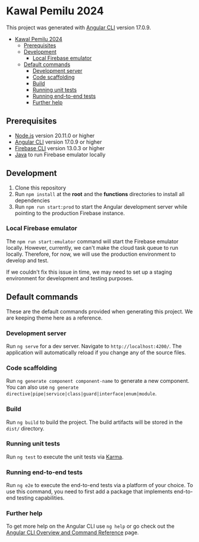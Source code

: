 # Kawal Pemilu 2024

This project was generated with [Angular CLI](https://github.com/angular/angular-cli) version 17.0.9.

- [Kawal Pemilu 2024](#kawal-pemilu-2024)
  - [Prerequisites](#prerequisites)
  - [Development](#development)
    - [Local Firebase emulator](#local-firebase-emulator)
  - [Default commands](#default-commands)
    - [Development server](#development-server)
    - [Code scaffolding](#code-scaffolding)
    - [Build](#build)
    - [Running unit tests](#running-unit-tests)
    - [Running end-to-end tests](#running-end-to-end-tests)
    - [Further help](#further-help)

## Prerequisites

- [Node.js](https://nodejs.org/en/) version 20.11.0 or higher
- [Angular CLI](https://angular.io/cli) version 17.0.9 or higher
- [Firebase CLI](https://firebase.google.com/docs/cli) version 13.0.3 or higher
- [Java](https://www.java.com/en/) to run Firebase emulator locally

## Development

1. Clone this repository
2. Run `npm install` at the **root** and the **functions** directories to install all dependencies
3. Run `npm run start:prod` to start the Angular development server while pointing to the production Firebase instance.

### Local Firebase emulator

The `npm run start:emulator` command will start the Firebase emulator locally.
However, currently, we can't make the cloud task queue to run locally.
Therefore, for now, we will use the production environment to develop and test.

If we couldn't fix this issue in time, we may need to set up a staging environment for development and testing purposes.

## Default commands

These are the default commands provided when generating this project.
We are keeping theme here as a reference.

### Development server

Run `ng serve` for a dev server. Navigate to `http://localhost:4200/`. The application will automatically reload if you change any of the source files.

### Code scaffolding

Run `ng generate component component-name` to generate a new component. You can also use `ng generate directive|pipe|service|class|guard|interface|enum|module`.

### Build

Run `ng build` to build the project. The build artifacts will be stored in the `dist/` directory.

### Running unit tests

Run `ng test` to execute the unit tests via [Karma](https://karma-runner.github.io).

### Running end-to-end tests

Run `ng e2e` to execute the end-to-end tests via a platform of your choice. To use this command, you need to first add a package that implements end-to-end testing capabilities.

### Further help

To get more help on the Angular CLI use `ng help` or go check out the [Angular CLI Overview and Command Reference](https://angular.io/cli) page.
